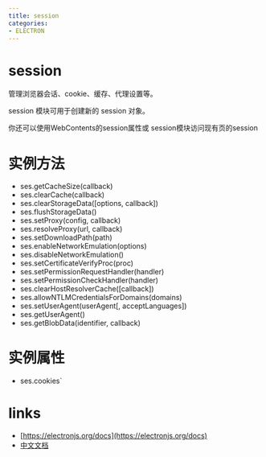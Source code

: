 ```yaml
---
title: session
categories:
- ELECTRON
---
```


# session
管理浏览器会话、cookie、缓存、代理设置等。


session 模块可用于创建新的 session 对象。

你还可以使用WebContents的session属性或 session模块访问现有页的session


# 实例方法
- ses.getCacheSize(callback)
- ses.clearCache(callback)
- ses.clearStorageData([options, callback])
- ses.flushStorageData()
- ses.setProxy(config, callback)
- ses.resolveProxy(url, callback)
- ses.setDownloadPath(path)
- ses.enableNetworkEmulation(options)
- ses.disableNetworkEmulation()
- ses.setCertificateVerifyProc(proc)
- ses.setPermissionRequestHandler(handler)
- ses.setPermissionCheckHandler(handler)
- ses.clearHostResolverCache([callback])
- ses.allowNTLMCredentialsForDomains(domains)
- ses.setUserAgent(userAgent[, acceptLanguages])
- ses.getUserAgent()
- ses.getBlobData(identifier, callback)


# 实例属性
- ses.cookies`



# links
- [https://electronjs.org/docs](https://electronjs.org/docs)
- [中文文档](https://github.com/electron/i18n/tree/master/content/zh-CN)